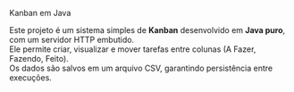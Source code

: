 Kanban em Java

Este projeto é um sistema simples de **Kanban** desenvolvido em **Java puro**, com um servidor HTTP embutido.  
Ele permite criar, visualizar e mover tarefas entre colunas (A Fazer, Fazendo, Feito).  
Os dados são salvos em um arquivo CSV, garantindo persistência entre execuções.


